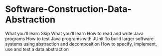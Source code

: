 # Software-Construction-Data-Abstraction
What you'll learn Skip What you'll learn How to read and write Java programs How to test Java programs with JUnit To build larger software systems using abstraction and decomposition How to specify, implement, use and test a data abstraction
